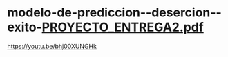 # modelo-de-prediccion--desercion--exito-[PROYECTO_ENTREGA2.pdf](https://github.com/kevinhl98/modelo-de-prediccion--desercion--exito-academico/files/11305523/PROYECTO_ENTREGA2.pdf )
https://youtu.be/bhj00XUNGHk
